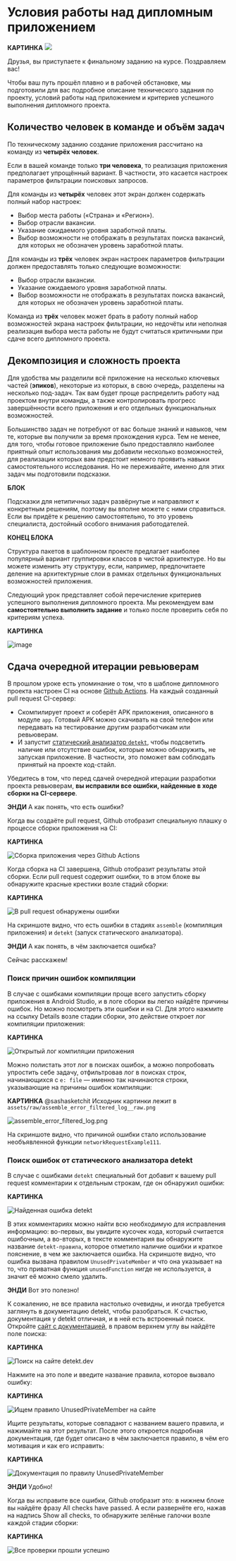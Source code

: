 # Условия работы над дипломным приложением

**КАРТИНКА**
![](https://pictures.s3.yandex.net/resources/khomiaki__4_1698265014_1745160701.png)

Друзья, вы приступаете к финальному заданию на курсе. Поздравляем вас!

Чтобы ваш путь прошёл плавно и в рабочей обстановке, мы подготовили для вас подробное описание технического задания по проекту, условий работы над приложением и критериев успешного выполнения дипломного проекта.

## Количество человек в команде и объём задач

По техническому заданию создание приложения рассчитано на команду из **четырёх человек**.

Если в вашей команде только **три человека**, то реализация приложения предполагает упрощённый вариант. В частности, это касается настроек параметров фильтрации поисковых запросов.

Для команды из **четырёх** человек этот экран должен содержать полный набор настроек:

- Выбор места работы («Страна» и «Регион»).
- Выбор отрасли вакансии.
- Указание ожидаемого уровня заработной платы.
- Выбор возможности не отображать в результатах поиска вакансий, для которых не обозначен уровень заработной платы.

Для команды из **трёх** человек экран настроек параметров фильтрации должен предоставлять только следующие возможности:

- Выбор отрасли вакансии.
- Указание ожидаемого уровня заработной платы.
- Выбор возможности не отображать в результатах поиска вакансий, для которых не обозначен уровень заработной платы.

Команда из **трёх** человек может брать в работу полный набор возможностей экрана настроек фильтрации, но недочёты или неполная реализация выбора места работы не будут считаться критичными при сдаче всего дипломного проекта.

## Декомпозиция и сложность проекта

Для удобства мы разделили всё приложение на несколько ключевых частей (**эпиков**), некоторые из которых, в свою очередь, разделены на несколько под-задач. Так вам будет проще распределить работу над проектом внутри команды, а также контролировать прогресс завершённости всего приложения и его отдельных функциональных возможностей.

Большинство задач не потребуют от вас больше знаний и навыков, чем те, которые вы получили за время прохождения курса.
Тем не менее, для того, чтобы готовое приложение было предоставляло наиболее приятный опыт использования мы добавили несколько возможностей, для реализации которых вам предстоит немного проявить навыки самостоятельного исследования. Но не переживайте, именно для этих задач мы подготовили подсказки.

**БЛОК**

Подсказки для нетипичных задач развёрнутые и направляют к конкретным решениям, поэтому вы вполне можете с ними справиться. Если вы придёте к решению самостоятельно, то это уровень специалиста, достойный особого внимания работодателей.

**КОНЕЦ БЛОКА**

Структура пакетов в шаблонном проекте предлагает наиболее популярный вариант группировки классов в чистой архитектуре.
Но вы можете изменить эту структуру, если, например, предпочитаете деление на архитектурные слои в рамках отдельных функциональных возможностей приложения.

Следующий урок представляет собой перечисление критериев успешного выполнения дипломного проекта. Мы рекомендуем вам **самостоятельно выполнить задание** и только после проверить себя по критериям успеха.

**КАРТИНКА**

![image](https://pictures.s3.yandex.net:443/resources/03_budushchee_1693053238.png)

## Сдача очередной итерации ревьюверам

В прошлом уроке есть упоминание о том, что в шаблоне дипломного проекта настроен CI на основе [Github Actions](https://github.com/features/actions). На каждый созданный pull request CI-сервер:

- Скомпилирует проект и соберёт APK приложения, описанного в модуле `app`. Готовый APK можно скачивать на свой телефон или передавать на тестирование другим разработчикам или ревьюверам.
- И запустит [статический анализатор `detekt`](https://detekt.dev/), чтобы подсветить наличие или отсутствие ошибок, которые можно обнаружить, не запуская приложение. В частности, это поможет вам соблюдать принятый на проекте код-стайл.

Убедитесь в том, что перед сдачей очередной итерации разработки проекта ревьюверам, **вы исправили все ошибки, найденные в ходе сборки на CI-сервере**.

**ЭНДИ** А как понять, что есть ошибки?

Когда вы создаёте pull request, Github отобразит специальную плашку о процессе сборки приложения на CI:

**КАРТИНКА**

![Сборка приложения через Github Actions](./assets/raw/github_actions_ci_starts_build__raw.png)

Когда сборка на CI завершена, Github отобразит результаты этой сборки. Если pull request содержит ошибки, то в этом блоке вы обнаружите красные крестики возле стадий сборки:

**КАРТИНКА**

![В pull request обнаружены ошибки](./assets/raw/github_actions_errors__raw.png)

На скриншоте видно, что есть ошибки в стадиях `assemble` (компиляция приложения) и `detekt` (запуск статического анализатора).

**ЭНДИ** А как понять, в чём заключается ошибка?

Сейчас расскажем!

### Поиск причин ошибок компиляции

В случае с ошибками компиляции проще всего запустить сборку приложения в Android Studio, и в логе сборки вы легко найдёте причины ошибок. Но можно посмотреть эти ошибки и на CI. Для этого нажмите на ссылку Details возле стадии сборки, это действие откроет лог компиляции приложения:

**КАРТИНКА**

![Открытый лог компиляции приложения](./assets/raw/assemble_error_log__raw.png)

Можно полистать этот лог в поисках ошибок, а можно попробовать упростить себе задачу, отфильтровав лог в поисках строк, начинающихся с `e: file` — именно так начинаются строки, указывающие на причины ошибок компиляции:

**КАРТИНКА** @sashasketchit Исходник картинки лежит в `assets/raw/assemble_error_filtered_log__raw.png`

![assemble_error_filtered_log.png](./assets/img/assemble_error_filtered_log.png)

На скриншоте видно, что причиной ошибки стало использование необъявленной функции `networkRequestExample111`.

### Поиск ошибок от статического анализатора detekt

В случае с ошибками `detekt` специальный бот добавит к вашему pull request комментарии к отдельным строкам, где он обнаружил ошибки:

**КАРТИНКА**

![Найденная ошибка detekt](./assets/raw/github_actions_detekt_errors__raw.png)

В этих комментариях можно найти всю необходимую для исправления информацию: во-первых, вы увидите кусочек кода, который считается ошибочным, а во-вторых, в тексте комментария вы обнаружите название `detekt-правила`, которое отметило наличие ошибки и краткое пояснение, в чем же заключается ошибка. На скриншоте видно, что ошибка вызвана правилом `UnusedPrivateMember` и что она указывает на то, что приватная функция `unusedFunction` нигде не используется, а значит её можно смело удалить.

**ЭНДИ** Вот это полезно!

К сожалению, не все правила настолько очевидны, и иногда требуется заглянуть в документацию detekt, чтобы разобраться. К счастью, документация у detekt отличная, и в ней есть встроенный поиск.
Откройте [сайт с документацией](https://detekt.dev/), в правом верхнем углу вы найдёте поле поиска:

**КАРТИНКА**

![Поиск на сайте detekt.dev](./assets/raw/detekt_search_dark__raw.png)

Нажмите на это поле и введите название правила, которое вызвало ошибку:

**КАРТИНКА**

![Ищем правило UnusedPrivateMember на сайте](./assets/raw/detekt_search_error_rule_dark__raw.png)

Ищите результаты, которые совпадают с названием вашего правила, и нажимайте на этот результат. После этого откроется подробная документация, где будет описано в чём заключается правило, в чём его мотивация и как его исправить:

**КАРТИНКА**

![Документация по правилу UnusedPrivateMember](./assets/raw/detekt_rule_documentation_dark__raw.png)

**ЭНДИ** Удобно!

Когда вы исправите все ошибки, Github отобразит это: в нижнем блоке вы найдёте фразу All checks have passed. А если развернёте его, нажав на надпись Show all checks, то обнаружите зелёные галочки возле каждой стадии сборки:

**КАРТИНКА**

![Все проверки прошли успешно](./assets/raw/github_actions_all_checks_green__raw.png)
